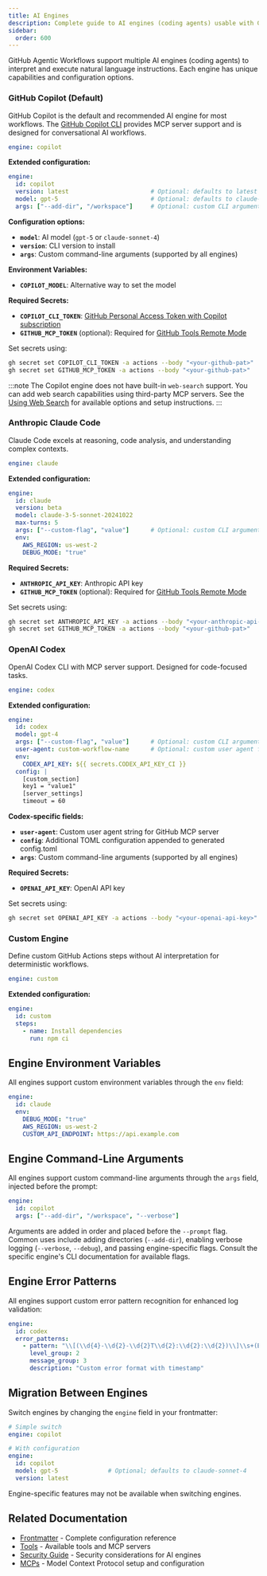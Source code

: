 ```yaml
---
title: AI Engines
description: Complete guide to AI engines (coding agents) usable with GitHub Agentic Workflows, including Claude, Copilot, Codex, and custom engines with their specific configuration options.
sidebar:
  order: 600
---
```


GitHub Agentic Workflows support multiple AI engines (coding agents) to interpret and execute natural language instructions. Each engine has unique capabilities and configuration options.

### GitHub Copilot (Default)

GitHub Copilot is the default and recommended AI engine for most workflows. The [GitHub Copilot CLI](https://docs.github.com/en/copilot/how-tos/use-copilot-agents/use-copilot-cli) provides MCP server support and is designed for conversational AI workflows.

```yaml
engine: copilot
```

**Extended configuration:**
```yaml
engine:
  id: copilot
  version: latest                       # Optional: defaults to latest
  model: gpt-5                          # Optional: defaults to claude-sonnet-4
  args: ["--add-dir", "/workspace"]     # Optional: custom CLI arguments
```

**Configuration options:**
- **`model`**: AI model (`gpt-5` or `claude-sonnet-4`)
- **`version`**: CLI version to install
- **`args`**: Custom command-line arguments (supported by all engines)

**Environment Variables:**
- **`COPILOT_MODEL`**: Alternative way to set the model

**Required Secrets:**
- **`COPILOT_CLI_TOKEN`**: [GitHub Personal Access Token with Copilot subscription](https://github.com/settings/tokens)
- **`GITHUB_MCP_TOKEN`** (optional): Required for [GitHub Tools Remote Mode](/gh-aw/reference/tools/#github-remote-mode)

Set secrets using:
```bash
gh secret set COPILOT_CLI_TOKEN -a actions --body "<your-github-pat>"
gh secret set GITHUB_MCP_TOKEN -a actions --body "<your-github-pat>"
```

:::note
The Copilot engine does not have built-in `web-search` support. You can add web search capabilities using third-party MCP servers. See the [Using Web Search](/gh-aw/guides/web-search/) for available options and setup instructions.
:::

### Anthropic Claude Code

Claude Code excels at reasoning, code analysis, and understanding complex contexts.

```yaml
engine: claude
```

**Extended configuration:**
```yaml
engine:
  id: claude
  version: beta
  model: claude-3-5-sonnet-20241022
  max-turns: 5
  args: ["--custom-flag", "value"]      # Optional: custom CLI arguments
  env:
    AWS_REGION: us-west-2
    DEBUG_MODE: "true"
```

**Required Secrets:**
- **`ANTHROPIC_API_KEY`**: Anthropic API key
- **`GITHUB_MCP_TOKEN`** (optional): Required for [GitHub Tools Remote Mode](/gh-aw/reference/tools/#github-remote-mode)

Set secrets using:
```bash
gh secret set ANTHROPIC_API_KEY -a actions --body "<your-anthropic-api-key>"
gh secret set GITHUB_MCP_TOKEN -a actions --body "<your-github-pat>"
```

### OpenAI Codex

OpenAI Codex CLI with MCP server support. Designed for code-focused tasks.

```yaml
engine: codex
```

**Extended configuration:**
```yaml
engine:
  id: codex
  model: gpt-4
  args: ["--custom-flag", "value"]      # Optional: custom CLI arguments
  user-agent: custom-workflow-name      # Optional: custom user agent for GitHub MCP
  env:
    CODEX_API_KEY: ${{ secrets.CODEX_API_KEY_CI }}
  config: |
    [custom_section]
    key1 = "value1"
    [server_settings]
    timeout = 60
```

**Codex-specific fields:**
- **`user-agent`**: Custom user agent string for GitHub MCP server
- **`config`**: Additional TOML configuration appended to generated config.toml
- **`args`**: Custom command-line arguments (supported by all engines)

**Required Secrets:**
- **`OPENAI_API_KEY`**: OpenAI API key

Set secrets using:
```bash
gh secret set OPENAI_API_KEY -a actions --body "<your-openai-api-key>"
```

### Custom Engine

Define custom GitHub Actions steps without AI interpretation for deterministic workflows.

```yaml
engine: custom
```

**Extended configuration:**
```yaml
engine:
  id: custom
  steps:
    - name: Install dependencies
      run: npm ci
```

## Engine Environment Variables

All engines support custom environment variables through the `env` field:

```yaml
engine:
  id: claude
  env:
    DEBUG_MODE: "true"
    AWS_REGION: us-west-2
    CUSTOM_API_ENDPOINT: https://api.example.com
```

## Engine Command-Line Arguments

All engines support custom command-line arguments through the `args` field, injected before the prompt:

```yaml
engine:
  id: copilot
  args: ["--add-dir", "/workspace", "--verbose"]
```

Arguments are added in order and placed before the `--prompt` flag. Common uses include adding directories (`--add-dir`), enabling verbose logging (`--verbose`, `--debug`), and passing engine-specific flags. Consult the specific engine's CLI documentation for available flags.

## Engine Error Patterns

All engines support custom error pattern recognition for enhanced log validation:

```yaml
engine:
  id: codex
  error_patterns:
    - pattern: "\\[(\\d{4}-\\d{2}-\\d{2}T\\d{2}:\\d{2}:\\d{2})\\]\\s+(ERROR):\\s+(.+)"
      level_group: 2
      message_group: 3
      description: "Custom error format with timestamp"
```

## Migration Between Engines

Switch engines by changing the `engine` field in your frontmatter:

```yaml
# Simple switch
engine: copilot

# With configuration
engine:
  id: copilot
  model: gpt-5              # Optional; defaults to claude-sonnet-4
  version: latest
```

Engine-specific features may not be available when switching engines.

## Related Documentation

- [Frontmatter](/gh-aw/reference/frontmatter/) - Complete configuration reference
- [Tools](/gh-aw/reference/tools/) - Available tools and MCP servers
- [Security Guide](/gh-aw/guides/security/) - Security considerations for AI engines
- [MCPs](/gh-aw/guides/mcps/) - Model Context Protocol setup and configuration